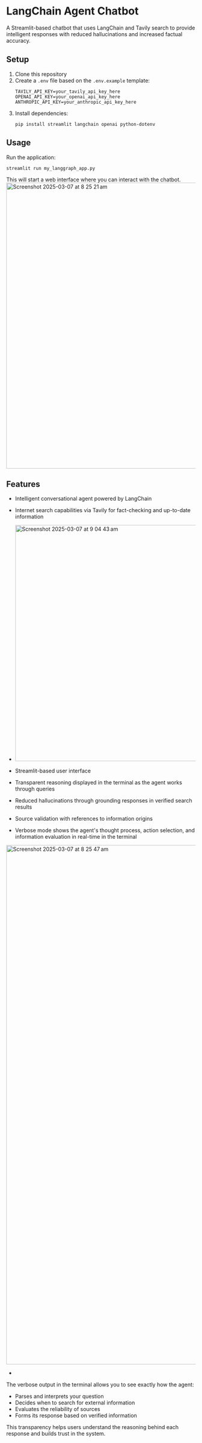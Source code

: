# LangChain Agent Chatbot

A Streamlit-based chatbot that uses LangChain and Tavily search to provide intelligent responses with reduced hallucinations and increased factual accuracy.

## Setup

1. Clone this repository
2. Create a `.env` file based on the `.env.example` template:
   ```
   TAVILY_API_KEY=your_tavily_api_key_here
   OPENAI_API_KEY=your_openai_api_key_here
   ANTHROPIC_API_KEY=your_anthropic_api_key_here
   ```
3. Install dependencies:
   ```
   pip install streamlit langchain openai python-dotenv
   ```

## Usage

Run the application:
```
streamlit run my_langgraph_app.py
```

This will start a web interface where you can interact with the chatbot.
<img width="759" alt="Screenshot 2025-03-07 at 8 25 21 am" src="https://github.com/user-attachments/assets/201e9a86-3194-4acc-925b-6d3c447d9e2f" />

## Features

- Intelligent conversational agent powered by LangChain
- Internet search capabilities via Tavily for fact-checking and up-to-date information
- <img width="627" alt="Screenshot 2025-03-07 at 9 04 43 am" src="https://github.com/user-attachments/assets/a637a20b-9647-4f35-8536-7b2c68ac4f7d" />

- Streamlit-based user interface
- Transparent reasoning displayed in the terminal as the agent works through queries
- Reduced hallucinations through grounding responses in verified search results
- Source validation with references to information origins
- Verbose mode shows the agent's thought process, action selection, and information evaluation in real-time in the terminal
<img width="1379" alt="Screenshot 2025-03-07 at 8 25 47 am" src="https://github.com/user-attachments/assets/814a78c6-8870-48c9-bb21-3475a995d185" />

- 

The verbose output in the terminal allows you to see exactly how the agent:
- Parses and interprets your question
- Decides when to search for external information
- Evaluates the reliability of sources
- Forms its response based on verified information

This transparency helps users understand the reasoning behind each response and builds trust in the system.
